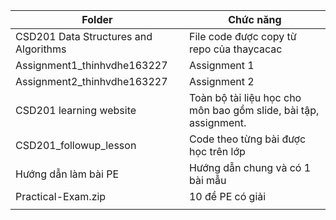 | Folder                                | Chức năng                                                        |
| ------------------------------------- | ---------------------------------------------------------------- |
| CSD201 Data Structures and Algorithms | File code được copy từ repo của thaycacac                        |
| Assignment1_thinhvdhe163227           | Assignment 1                                                     |
| Assignment2_thinhvdhe163227           | Assignment 2                                                     |
| CSD201 learning website               | Toàn bộ tài liệu học cho môn bao gồm slide, bài tập, assignment. |
| CSD201_followup_lesson                | Code theo từng bài được học trên lớp                             |
| Hướng dẫn làm bài PE                  | Hướng dẫn chung và có 1 bài mẫu                                  |
| Practical-Exam.zip                    | 10 đề PE có giải                                                 |
|                                       |                                                                  |
